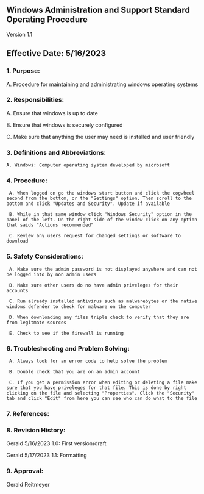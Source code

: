 ## Windows Administration and Support Standard Operating Procedure

Version 1.1

## Effective Date: 5/16/2023

### 1. Purpose:

  A. Procedure for maintaining and administrating windows operating systems

### 2. Responsibilities:

   A. Ensure that windows is up to date
   
   B. Ensure that windows is securely configured
   
   C. Make sure that anything the user may need is installed and user friendly
   
### 3. Definitions and Abbreviations:

    A. Windows: Computer operating system developed by microsoft
   
### 4. Procedure:

     A. When logged on go the windows start button and click the cogwheel second from the bottom, or the "Settings" option. Then scroll to the bottom and click "Updates and Security". Update if available
     
     B. While in that same window click "Windows Security" option in the panel of the left. On the right side of the window click on any option that saids "Actions recommended"
     
     C. Review any users request for changed settings or software to download
   
### 5. Safety Considerations:

     A. Make sure the admin password is not displayed anywhere and can not be logged into by non admin users
     
     B. Make sure other users do no have admin priveleges for their accounts
     
     C. Run already installed antivirus such as malwarebytes or the native windows defender to check for malware on the computer
     
     D. When downloading any files triple check to verify that they are from legitmate sources
     
     E. Check to see if the firewall is running

### 6. Troubleshooting and Problem Solving:

     A. Always look for an error code to help solve the problem
     
     B. Double check that you are on an admin account
     
     C. If you get a permission error when editing or deleting a file make sure that you have priveleges for that file. This is done by right clicking on the file and selecting "Properties". Click the "Security" tab and click "Edit" from here you can see who can do what to the file 

  
### 7. References:

### 8. Revision History:

   Gerald 5/16/2023 1.0: First version/draft
   
   Gerald 5/17/2023 1.1: Formatting

### 9. Approval:
   Gerald Reitmeyer
   
